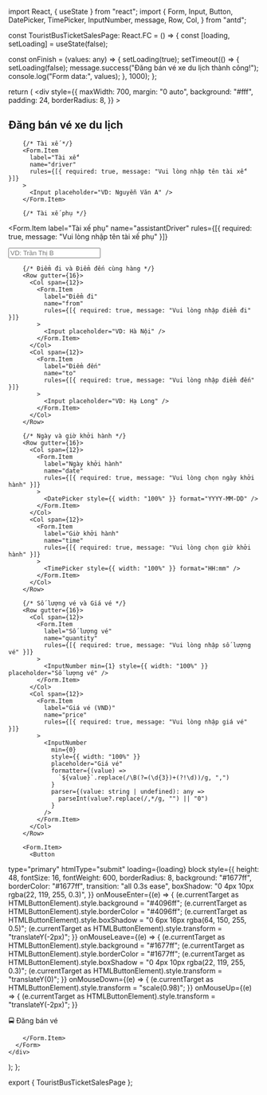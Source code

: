 import React, { useState } from "react";
import { Form, Input,
  Button, DatePicker,
  TimePicker,
  InputNumber,
  message,
  Row,
  Col,
} from "antd";

const TouristBusTicketSalesPage: React.FC = () => {
  const [loading, setLoading] = useState(false);

  const onFinish = (values: any) => {
    setLoading(true);
    setTimeout(() => {
      setLoading(false);
      message.success("Đăng bán vé xe du lịch thành công!");
      console.log("Form data:", values);
    }, 1000);
  };

  return (
    <div
      style={{
        maxWidth: 700,
        margin: "0 auto",
        background: "#fff",
        padding: 24,
        borderRadius: 8,
      }}
    >
      <h2>Đăng bán vé xe du lịch</h2>
      <Form layout="horizontal" onFinish={onFinish}>

        {/* Tài xế */}
        <Form.Item
          label="Tài xế"
          name="driver"
          rules={[{ required: true, message: "Vui lòng nhập tên tài xế" }]}
        >
          <Input placeholder="VD: Nguyễn Văn A" />
        </Form.Item>

        {/* Tài xế phụ */}
<Form.Item
  label="Tài xế phụ"
  name="assistantDriver"
  rules={[{ required: true, message: "Vui lòng nhập tên tài xế phụ" }]}
>
  <Input placeholder="VD: Trần Thị B" />
</Form.Item>



        {/* Điểm đi và Điểm đến cùng hàng */}
        <Row gutter={16}>
          <Col span={12}>
            <Form.Item
              label="Điểm đi"
              name="from"
              rules={[{ required: true, message: "Vui lòng nhập điểm đi" }]}
            >
              <Input placeholder="VD: Hà Nội" />
            </Form.Item>
          </Col>
          <Col span={12}>
            <Form.Item
              label="Điểm đến"
              name="to"
              rules={[{ required: true, message: "Vui lòng nhập điểm đến" }]}
            >
              <Input placeholder="VD: Hạ Long" />
            </Form.Item>
          </Col>
        </Row>

        {/* Ngày và giờ khởi hành */}
        <Row gutter={16}>
          <Col span={12}>
            <Form.Item
              label="Ngày khởi hành"
              name="date"
              rules={[{ required: true, message: "Vui lòng chọn ngày khởi hành" }]}
            >
              <DatePicker style={{ width: "100%" }} format="YYYY-MM-DD" />
            </Form.Item>
          </Col>
          <Col span={12}>
            <Form.Item
              label="Giờ khởi hành"
              name="time"
              rules={[{ required: true, message: "Vui lòng chọn giờ khởi hành" }]}
            >
              <TimePicker style={{ width: "100%" }} format="HH:mm" />
            </Form.Item>
          </Col>
        </Row>

        {/* Số lượng vé và Giá vé */}
        <Row gutter={16}>
          <Col span={12}>
            <Form.Item
              label="Số lượng vé"
              name="quantity"
              rules={[{ required: true, message: "Vui lòng nhập số lượng vé" }]}
            >
              <InputNumber min={1} style={{ width: "100%" }} placeholder="Số lượng vé" />
            </Form.Item>
          </Col>
          <Col span={12}>
            <Form.Item
              label="Giá vé (VND)"
              name="price"
              rules={[{ required: true, message: "Vui lòng nhập giá vé" }]}
            >
              <InputNumber
                min={0}
                style={{ width: "100%" }}
                placeholder="Giá vé"
                formatter={(value) =>
                  `${value}`.replace(/\B(?=(\d{3})+(?!\d))/g, ",")
                }
                parser={(value: string | undefined): any =>
                  parseInt(value?.replace(/,*/g, "") || "0")
                }
              />
            </Form.Item>
          </Col>
        </Row>

        <Form.Item>
          <Button
  type="primary"
  htmlType="submit"
  loading={loading}
  block
  style={{
    height: 48,
    fontSize: 16,
    fontWeight: 600,
    borderRadius: 8,
    background: "#1677ff",
    borderColor: "#1677ff",
    transition: "all 0.3s ease",
    boxShadow: "0 4px 10px rgba(22, 119, 255, 0.3)",
  }}
  onMouseEnter={(e) => {
    (e.currentTarget as HTMLButtonElement).style.background = "#4096ff";
    (e.currentTarget as HTMLButtonElement).style.borderColor = "#4096ff";
    (e.currentTarget as HTMLButtonElement).style.boxShadow = "0 6px 16px rgba(64, 150, 255, 0.5)";
    (e.currentTarget as HTMLButtonElement).style.transform = "translateY(-2px)";
  }}
  onMouseLeave={(e) => {
    (e.currentTarget as HTMLButtonElement).style.background = "#1677ff";
    (e.currentTarget as HTMLButtonElement).style.borderColor = "#1677ff";
    (e.currentTarget as HTMLButtonElement).style.boxShadow = "0 4px 10px rgba(22, 119, 255, 0.3)";
    (e.currentTarget as HTMLButtonElement).style.transform = "translateY(0)";
  }}
  onMouseDown={(e) => {
    (e.currentTarget as HTMLButtonElement).style.transform = "scale(0.98)";
  }}
  onMouseUp={(e) => {
    (e.currentTarget as HTMLButtonElement).style.transform = "translateY(-2px)";
  }}
>
  🚍 Đăng bán vé
</Button>

        </Form.Item>
      </Form>
    </div>
  );
};

export { TouristBusTicketSalesPage };
